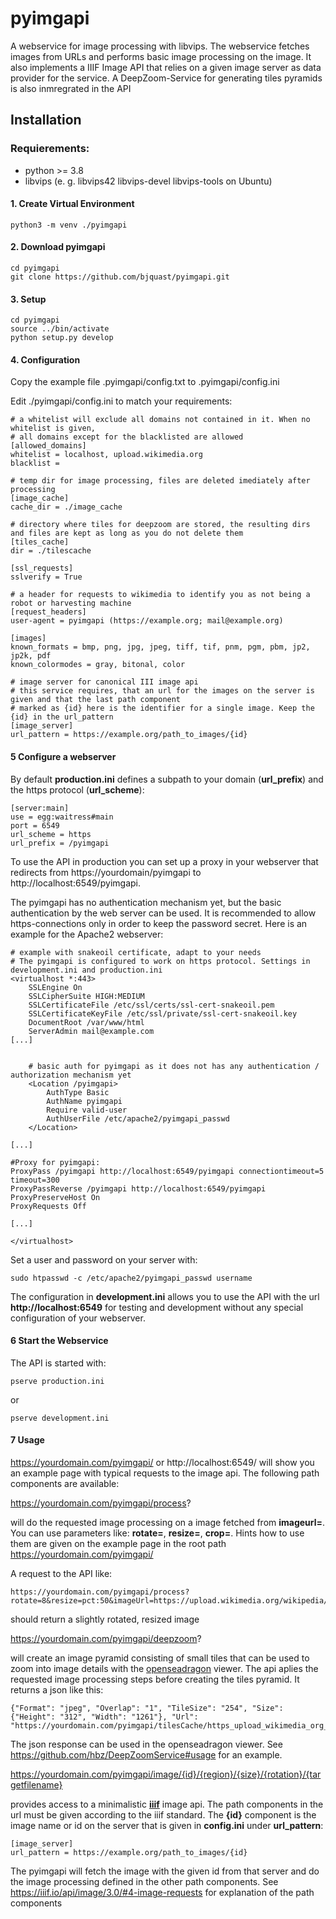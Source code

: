 # pyimgapi
A webservice for image processing with libvips. The webservice fetches images from URLs and performs basic image processing on the image.  It also implements a IIIF Image API that relies on a given image server as data provider for the service. A DeepZoom-Service for generating tiles pyramids is also inmregrated in the API

## Installation

### Requierements:

  - python >= 3.8
  - libvips (e. g. libvips42 libvips-devel libvips-tools on Ubuntu)


#### 1. Create Virtual Environment

    python3 -m venv ./pyimgapi

#### 2. Download pyimgapi

    cd pyimgapi
    git clone https://github.com/bjquast/pyimgapi.git

#### 3. Setup

    cd pyimgapi
    source ../bin/activate
    python setup.py develop
  
#### 4. Configuration

Copy the example file .pyimgapi/config.txt to .pyimgapi/config.ini

Edit ./pyimgapi/config.ini to match your requirements:


    # a whitelist will exclude all domains not contained in it. When no whitelist is given, 
    # all domains except for the blacklisted are allowed
    [allowed_domains]
    whitelist = localhost, upload.wikimedia.org
    blacklist = 
    
    # temp dir for image processing, files are deleted imediately after processing
    [image_cache]
    cache_dir = ./image_cache

    # directory where tiles for deepzoom are stored, the resulting dirs and files are kept as long as you do not delete them
    [tiles_cache]
    dir = ./tilescache

    [ssl_requests]
    sslverify = True

    # a header for requests to wikimedia to identify you as not being a robot or harvesting machine
    [request_headers]
    user-agent = pyimgapi (https://example.org; mail@example.org)

    [images]
    known_formats = bmp, png, jpg, jpeg, tiff, tif, pnm, pgm, pbm, jp2, jp2k, pdf
    known_colormodes = gray, bitonal, color

    # image server for canonical III image api
    # this service requires, that an url for the images on the server is given and that the last path component
    # marked as {id} here is the identifier for a single image. Keep the {id} in the url_pattern
    [image_server]
    url_pattern = https://example.org/path_to_images/{id}


#### 5 Configure a webserver

By default **production.ini** defines a subpath to your domain (**url_prefix**) and the https protocol (**url_scheme**):

    [server:main]
    use = egg:waitress#main
    port = 6549
    url_scheme = https
    url_prefix = /pyimgapi


To use the API in production you can set up a proxy in your webserver that redirects from https://yourdomain/pyimgapi to http://localhost:6549/pyimgapi.

The pyimgapi has no authentication mechanism yet, but the basic authentication by the web server can be used. It is recommended to allow https-connections only in order to keep the password secret. Here is an example for the Apache2 webserver:


    # example with snakeoil certificate, adapt to your needs
    # The pyimgapi is configured to work on https protocol. Settings in development.ini and production.ini
    <virtualhost *:443>
        SSLEngine On
        SSLCipherSuite HIGH:MEDIUM
        SSLCertificateFile /etc/ssl/certs/ssl-cert-snakeoil.pem
        SSLCertificateKeyFile /etc/ssl/private/ssl-cert-snakeoil.key
        DocumentRoot /var/www/html
        ServerAdmin mail@example.com
    [...]
    
    
        # basic auth for pyimgapi as it does not has any authentication / authorization mechanism yet
        <Location /pyimgapi>
            AuthType Basic
            AuthName pyimgapi
            Require valid-user
            AuthUserFile /etc/apache2/pyimgapi_passwd
        </Location>
    
    [...]

    #Proxy for pyimgapi:
    ProxyPass /pyimgapi http://localhost:6549/pyimgapi connectiontimeout=5 timeout=300
    ProxyPassReverse /pyimgapi http://localhost:6549/pyimgapi
    ProxyPreserveHost On
    ProxyRequests Off

    [...]
    
    </virtualhost>

Set a user and password on your server with:

    sudo htpasswd -c /etc/apache2/pyimgapi_passwd username



The configuration in **development.ini** allows you to use the API with the url **http://localhost:6549** for testing and development without any special configuration of your webserver.

#### 6 Start the Webservice

The API is started with:

    pserve production.ini

or

    pserve development.ini

#### 7 Usage

https://yourdomain.com/pyimgapi/ or http://localhost:6549/ will show you an example page with typical requests to the image api. The following path components are available:

https://yourdomain.com/pyimgapi/process?

will do the requested image processing on a image fetched from **imageurl=**. You can use parameters like: **rotate=**, **resize=**, **crop=**. Hints how to use them are given on the example page in the root path https://yourdomain.com/pyimgapi/

A request to the API like:

    https://yourdomain.com/pyimgapi/process?rotate=8&resize=pct:50&imageUrl=https://upload.wikimedia.org/wikipedia/commons/7/71/Brugge_Panorama.jpg

should return a slightly rotated, resized image


https://yourdomain.com/pyimgapi/deepzoom?

will create an image pyramid consisting of small tiles that can be used to zoom into image details with the [openseadragon](https://openseadragon.github.io/) viewer. The api aplies the requested image processing steps before creating the tiles pyramid. It returns a json like this:

    {"Format": "jpeg", "Overlap": "1", "TileSize": "254", "Size": {"Height": "312", "Width": "1261"}, "Url": "https://yourdomain.com/pyimgapi/tilesCache/https_upload_wikimedia_org_wikipedia_commons_7_71_Brugge_Panorama_jpg_files/"}

The json response can be used in the openseadragon viewer. See https://github.com/hbz/DeepZoomService#usage for an example.


https://yourdomain.com/pyimgapi/image/{id}/{region}/{size}/{rotation}/{targetfilename}

provides access to a minimalistic [**iiif**](https://iiif.io/) image api. The path components in the url must be given according to the iiif standard. The **\{id\}** component is the image name or id on the server that is given in **config.ini** under **url_pattern**:


    [image_server]
    url_pattern = https://example.org/path_to_images/{id}


The pyimgapi will fetch the image with the given id from that server and do the image processing defined in the other path components. See https://iiif.io/api/image/3.0/#4-image-requests for explanation of the path components


